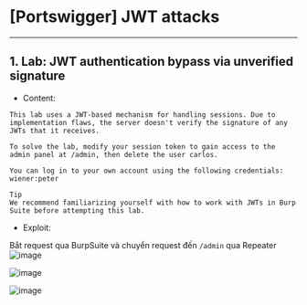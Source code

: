 # [Portswigger] JWT attacks

***

## 1. Lab: JWT authentication bypass via unverified signature

* Content:
```
This lab uses a JWT-based mechanism for handling sessions. Due to implementation flaws, the server doesn't verify the signature of any JWTs that it receives.

To solve the lab, modify your session token to gain access to the admin panel at /admin, then delete the user carlos.

You can log in to your own account using the following credentials: wiener:peter

Tip
We recommend familiarizing yourself with how to work with JWTs in Burp Suite before attempting this lab.
```
* Exploit:

Bắt request qua BurpSuite và chuyển request đến `/admin` qua Repeater
![image](https://github.com/nguyenkhai98/nguyenkhai98.github.io/assets/51147179/bea32242-5232-41fc-8ac6-765da1d6a36c)

![image](https://github.com/nguyenkhai98/nguyenkhai98.github.io/assets/51147179/d28ce9cc-0dfd-46d4-94bc-7fda9b2d27eb)

![image](https://github.com/nguyenkhai98/nguyenkhai98.github.io/assets/51147179/1cd0bbf8-385f-4ac3-8780-d678d72ce220)

